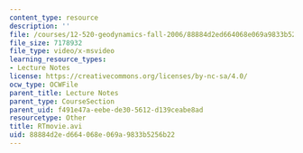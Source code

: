 ```yaml
---
content_type: resource
description: ''
file: /courses/12-520-geodynamics-fall-2006/88884d2ed664068e069a9833b5256b22_RTmovie.avi
file_size: 7178932
file_type: video/x-msvideo
learning_resource_types:
- Lecture Notes
license: https://creativecommons.org/licenses/by-nc-sa/4.0/
ocw_type: OCWFile
parent_title: Lecture Notes
parent_type: CourseSection
parent_uid: f491e47a-eebe-de30-5612-d139ceabe8ad
resourcetype: Other
title: RTmovie.avi
uid: 88884d2e-d664-068e-069a-9833b5256b22
---
```

